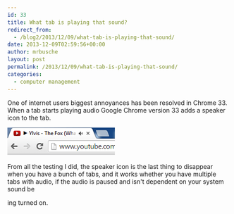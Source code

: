 ```yaml
---
id: 33
title: What tab is playing that sound?
redirect_from:
  - /blog2/2013/12/09/what-tab-is-playing-that-sound/
date: 2013-12-09T02:59:56+00:00
author: mrbusche
layout: post
permalink: /2013/12/09/what-tab-is-playing-that-sound/
categories:
  - computer management
---
```


One of internet users biggest annoyances has been resolved in Chrome 33. When a tab starts playing audio Google Chrome version 33 adds a speaker icon to the tab.

 <img src="/images/2015/05/sound.png" alt="sound" />

From all the testing I did, the speaker icon is the last thing to disappear when you have a bunch of tabs, and it works whether you have multiple tabs with audio, if the audio is paused and isn't dependent on your system sound be

ing turned on.

